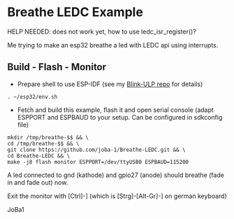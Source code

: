 # Breathe LEDC Example

HELP NEEDED: does not work yet, how to use ledc_isr_register()?

Me trying to make an esp32 breathe a led with LEDC api using interrupts.

## Build - Flash - Monitor
* Prepare shell to use ESP-IDF (see my [Blink-ULP repo](https://github.com/joba-1/Blink-ULP/blob/master/README.md) for details)
```
. ~/esp32/env.sh
```

* Fetch and build this example, flash it and open serial console (adapt ESPPORT and ESPBAUD to your setup. Can be configured in sdkconfig file)
```
mkdir /tmp/breathe-$$ && \
cd /tmp/breathe-$$ && \
git clone https://github.com/joba-1/Breathe-LEDC.git && \
cd Breathe-LEDC && \
make -j8 flash monitor ESPPORT=/dev/ttyUSB0 ESPBAUD=115200

```
A led connected to gnd (kathode) and gpio27 (anode) should breathe (fade in and fade out) now.

Exit the monitor with [Ctrl]-] (which is [Strg]-[Alt-Gr]-] on german keyboard)

JoBa1

